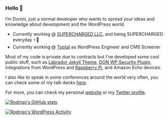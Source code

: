 ### Hello 👋

I’m Donini, just a normal developer who wants to spread your ideas and knowledge about development and the WordPress world.

- Currently working @ [SUPERCHARGED LLC.](https://supercharged.co/) and being SUPERCHARGED everyday ⚡️💜
- Currently working @ [Toptal](https://toptal.com/) as WordPress Engineer and CMS Screener

Most of my code is private due to contracts but I've developed some cool public stuff, such as [Labrador Jekyll Theme](https://github.com/donini/labrador-jekyll-theme), [DON WP Security Plugin](https://github.com/donini/don-security), integrations from WordPress and [Raspberry Pi](https://github.com/donini/scream-and-post), and Amazon Echo devices.

I also like to speak in some conferences around the world very often, you can check some of my talk decks [here](https://donini.me/category/talks/).

For more, you can check my personal [website](https://donini.me/) or my [Twitter profile](https://twitter.com/donini).

[![Rodrigo's GitHub stats](https://github-readme-stats.vercel.app/api?username=donini)](https://github.com/anuraghazra/github-readme-stats)

[![Rodrigo's WordPress Activity](https://www.cardpress.us/card?username=rodrigodonini)](https://www.cardpress.us/)
